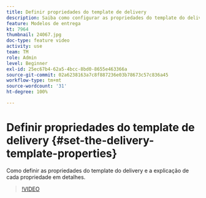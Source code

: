 ```yaml
---
title: Definir propriedades do template de delivery
description: Saiba como configurar as propriedades do template do delivery.
feature: Modelos de entrega
kt: 7964
thumbnail: 24067.jpg
doc-type: feature video
activity: use
team: TM
role: Admin
level: Beginner
exl-id: 25ec67b4-62a5-4bcc-8bd0-8655e463366a
source-git-commit: 02a6238163a7c8f887236e03b78673c57c836a45
workflow-type: tm+mt
source-wordcount: '31'
ht-degree: 100%

---
```


# Definir propriedades do template de delivery {#set-the-delivery-template-properties}

Como definir as propriedades do template do delivery e a explicação de cada propriedade em detalhes.

>[!VIDEO](https://video.tv.adobe.com/v/24067?quality=12)
